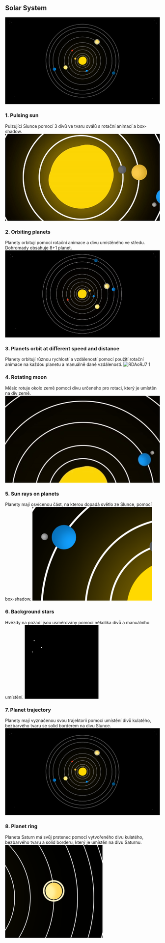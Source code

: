 ## Solar System

![0X1yG6g 1](images/0X1yG6g%201.png)

### 1. Pulsing sun
Pulzující Slunce pomocí 3 divů ve tvaru oválů s rotační animací a box-shadow.
![oqIAZ83 1](images/oqIAZ83%201.gif)


### 2. Orbiting planets
Planety orbitují pomocí rotační animace a divu umístěného ve středu.
Dohromady obsahuje 8+1 planet.
![434QexN](images/434QexN.gif)

### 3. Planets orbit at different speed and distance 
Planety orbitují různou rychlostí a vzdáleností pomocí použití rotační animace na každou planetu a manuálně dané vzdálenosti.
![RDAoRJ7 1](images/RDAoRJ7%201.gif)

### 4. Rotating moon
  Měsíc rotuje okolo země pomocí divu určeného pro rotaci, který je umístěn na div země. 
![JY8okZc 2](images/JY8okZc%202.gif)

### 5. Sun rays on planets
Planety mají osvícenou část, na kterou dopadá světlo ze Slunce, pomocí box-shadow.
![9NtEIU7 1](images/9NtEIU7%201.png)


### 6. Background stars
 Hvězdy na pozadí jsou usměrovány pomocí několika divů a manuálního umístění.
![0BqTnVi](images/0BqTnVi.png)
### 7. Planet trajectory
Planety mají vyznačenou svou trajektorii pomocí umístění divů kulatého, bezbarvého tvaru se solid borderem na divu Slunce.
![0X1yG6g 1](images/0X1yG6g%201.png)


### 8. Planet ring
Planeta Saturn má svůj prstenec pomocí vytvořeného divu kulatého, bezbarvého tvaru a solid borderu, který je umístěn na divu Saturnu.
![URTgux7](images/URTgux7.png)
